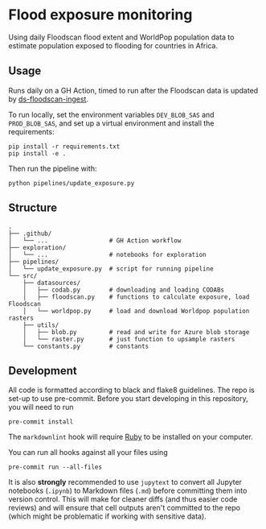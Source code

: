 # Flood exposure monitoring

Using daily Floodscan flood extent and WorldPop population data to estimate
population exposed to flooding for countries in Africa.

## Usage

Runs daily on a GH Action, timed to run after the Floodscan data is updated
by [ds-floodscan-ingest](https://github.com/OCHA-DAP/ds-floodscan-ingest).

To run locally, set the environment variables `DEV_BLOB_SAS` and
`PROD_BLOB_SAS`, and set up a virtual environment and install the requirements:

```shell
pip install -r requirements.txt
pip install -e .
```

Then run the pipeline with:

```shell
python pipelines/update_exposure.py
```

## Structure

```plaintext
.
├── .github/
│   └── ...                 # GH Action workflow
├── exploration/
│   └── ...                 # notebooks for exploration
├── pipelines/
│   └── update_exposure.py  # script for running pipeline
└── src/
    ├── datasources/
    │   ├── codab.py        # downloading and loading CODABs
    │   ├── floodscan.py    # functions to calculate exposure, load Floodscan
    │   └── worldpop.py     # load and download Worldpop population rasters
    ├── utils/
    │   ├── blob.py         # read and write for Azure blob storage
    │   └── raster.py       # just function to upsample rasters
    └── constants.py        # constants
```

## Development

All code is formatted according to black and flake8 guidelines.
The repo is set-up to use pre-commit.
Before you start developing in this repository, you will need to run

```shell
pre-commit install
```

The `markdownlint` hook will require
[Ruby](https://www.ruby-lang.org/en/documentation/installation/)
to be installed on your computer.

You can run all hooks against all your files using

```shell
pre-commit run --all-files
```

It is also **strongly** recommended to use `jupytext`
to convert all Jupyter notebooks (`.ipynb`) to Markdown files (`.md`)
before committing them into version control. This will make for
cleaner diffs (and thus easier code reviews) and will ensure that cell outputs aren't
committed to the repo (which might be problematic if working with sensitive data).
